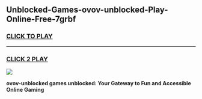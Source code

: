 
## Unblocked-Games-ovov-unblocked-Play-Online-Free-7grbf
<h3>
<a href="https://premium76.site?title=ovov-unblocked&ref=26A">CLICK TO PLAY</a></h3>
<hr>

<h3>
<a href="https://premium76.site?title=ovov-unblocked&ref=26A">CLICK 2 PLAY</a>
  
</h3>

<a href="https://premium76.site?title=ovov-unblocked&ref=26A"><img src="https://clearcache.store/games.png"></a>


**ovov-unblocked games unblocked: Your Gateway to Fun and Accessible Online Gaming**
